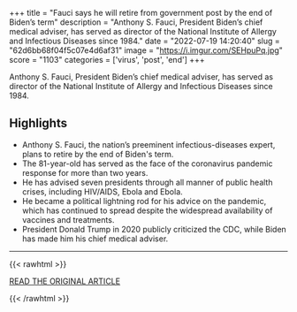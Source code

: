 +++
title = "Fauci says he will retire from government post by the end of Biden’s term"
description = "Anthony S. Fauci, President Biden’s chief medical adviser, has served as director of the National Institute of Allergy and Infectious Diseases since 1984."
date = "2022-07-19 14:20:40"
slug = "62d6bb68f04f5c07e4d6af31"
image = "https://i.imgur.com/SEHpuPq.jpg"
score = "1103"
categories = ['virus', 'post', 'end']
+++

Anthony S. Fauci, President Biden’s chief medical adviser, has served as director of the National Institute of Allergy and Infectious Diseases since 1984.

## Highlights

- Anthony S. Fauci, the nation’s preeminent infectious-diseases expert, plans to retire by the end of Biden's term.
- The 81-year-old has served as the face of the coronavirus pandemic response for more than two years.
- He has advised seven presidents through all manner of public health crises, including HIV/AIDS, Ebola and Ebola.
- He became a political lightning rod for his advice on the pandemic, which has continued to spread despite the widespread availability of vaccines and treatments.
- President Donald Trump in 2020 publicly criticized the CDC, while Biden has made him his chief medical adviser.

---

{{< rawhtml >}}
  <p class="article-category">
    <a target="_blank" href="https://www.washingtonpost.com/politics/2022/07/18/fauci-retiring-end-of-biden-term/?itid=hp_latest-headlines">READ THE ORIGINAL ARTICLE</a>
  </p>
{{< /rawhtml >}}

